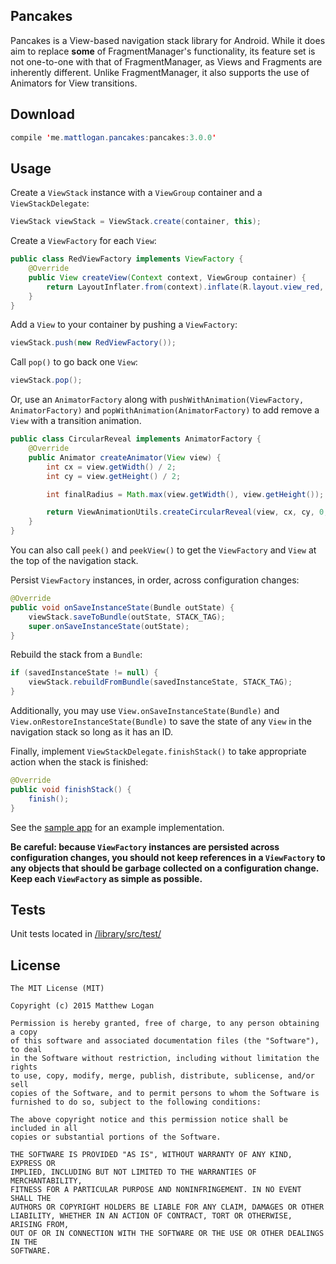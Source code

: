 Pancakes
----

Pancakes is a View-based navigation stack library for Android. While it does aim to replace **some** of FragmentManager's functionality, its feature set is not one-to-one with that of FragmentManager, as Views and Fragments are inherently different. Unlike FragmentManager, it also supports the use of Animators for View transitions.

Download
----

```java
compile 'me.mattlogan.pancakes:pancakes:3.0.0'
```

Usage
-----

Create a `ViewStack` instance with a `ViewGroup` container and a `ViewStackDelegate`:

```java
ViewStack viewStack = ViewStack.create(container, this);
```

Create a `ViewFactory` for each `View`:

```java
public class RedViewFactory implements ViewFactory {
    @Override
    public View createView(Context context, ViewGroup container) {
        return LayoutInflater.from(context).inflate(R.layout.view_red, container, false);
    }
}
```

Add a `View` to your container by pushing a `ViewFactory`:

```java
viewStack.push(new RedViewFactory());
```

Call `pop()` to go back one `View`:

```java
viewStack.pop();
```

Or, use an `AnimatorFactory` along with `pushWithAnimation(ViewFactory, AnimatorFactory)` and `popWithAnimation(AnimatorFactory)` to add remove a `View` with a transition animation.

```java
public class CircularReveal implements AnimatorFactory {
    @Override
    public Animator createAnimator(View view) {
        int cx = view.getWidth() / 2;
        int cy = view.getHeight() / 2;

        int finalRadius = Math.max(view.getWidth(), view.getHeight());

        return ViewAnimationUtils.createCircularReveal(view, cx, cy, 0, finalRadius);
    }
}
```

You can also call `peek()` and `peekView()` to get the `ViewFactory` and `View` at the top of the navigation stack.

Persist `ViewFactory` instances, in order, across configuration changes:

```java
@Override
public void onSaveInstanceState(Bundle outState) {
    viewStack.saveToBundle(outState, STACK_TAG);
    super.onSaveInstanceState(outState);
}
```

Rebuild the stack from a `Bundle`:
```java
if (savedInstanceState != null) {
    viewStack.rebuildFromBundle(savedInstanceState, STACK_TAG);
}
```

Additionally, you may use `View.onSaveInstanceState(Bundle)` and `View.onRestoreInstanceState(Bundle)` to save the state of any `View` in the navigation stack so long as it has an ID.

Finally, implement `ViewStackDelegate.finishStack()` to take appropriate action when the stack is finished:
```java
@Override
public void finishStack() {
    finish();
}
```

See the [sample app](https://github.com/mattlogan/Pancakes/tree/master/app) for an example implementation.

**Be careful: because `ViewFactory` instances are persisted across configuration changes,
you should not keep references in a `ViewFactory` to any objects that should be garbage collected
on a configuration change. Keep each `ViewFactory` as simple as possible.**

Tests
----

Unit tests located in [/library/src/test/](https://github.com/mattlogan/Pancakes/blob/master/library/src/test/java/me/mattlogan/library/ViewStackTest.java)

License
-----

```
The MIT License (MIT)

Copyright (c) 2015 Matthew Logan

Permission is hereby granted, free of charge, to any person obtaining a copy
of this software and associated documentation files (the "Software"), to deal
in the Software without restriction, including without limitation the rights
to use, copy, modify, merge, publish, distribute, sublicense, and/or sell
copies of the Software, and to permit persons to whom the Software is
furnished to do so, subject to the following conditions:

The above copyright notice and this permission notice shall be included in all
copies or substantial portions of the Software.

THE SOFTWARE IS PROVIDED "AS IS", WITHOUT WARRANTY OF ANY KIND, EXPRESS OR
IMPLIED, INCLUDING BUT NOT LIMITED TO THE WARRANTIES OF MERCHANTABILITY,
FITNESS FOR A PARTICULAR PURPOSE AND NONINFRINGEMENT. IN NO EVENT SHALL THE
AUTHORS OR COPYRIGHT HOLDERS BE LIABLE FOR ANY CLAIM, DAMAGES OR OTHER
LIABILITY, WHETHER IN AN ACTION OF CONTRACT, TORT OR OTHERWISE, ARISING FROM,
OUT OF OR IN CONNECTION WITH THE SOFTWARE OR THE USE OR OTHER DEALINGS IN THE
SOFTWARE.
```
